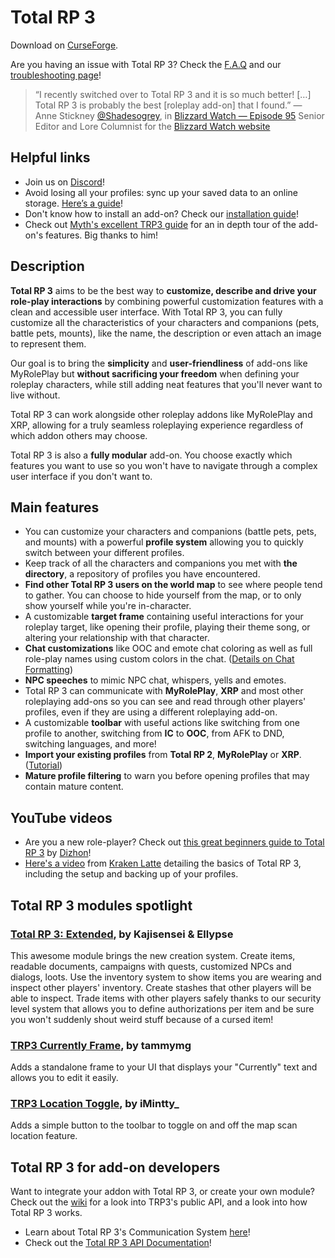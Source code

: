 # Total RP 3

Download on [CurseForge].

Are you having an issue with Total RP 3? Check the [F.A.Q] and our [troubleshooting page]!

> “I recently switched over to Total RP 3 and it is so much better! […] Total RP 3 is probably the best [roleplay add-on] that I found.”
> — Anne Stickney [@Shadesogrey](https://twitter.com/Shadesogrey), in [Blizzard Watch — Episode 95](http://bit.ly/2gtTgYf)
> Senior Editor and Lore Columnist for the [Blizzard Watch website](http://blizzardwatch.com)

</div>

## Helpful links

- Join us on [Discord]!
- Avoid losing all your profiles: sync up your saved data to an online storage. [Here’s a guide](https://github.com/Total-RP/Total-RP-3/wiki/How-to-backup-and-synchronize-your-add-ons-settings-using-a-cloud-service)!
- Don't know how to install an add-on? Check our [installation guide]!
- Check out [Myth's excellent TRP3 guide][myth's guide] for an in depth tour of the add-on's features. Big thanks to him!

## Description

**Total RP 3** aims to be the best way to **customize, describe and drive your role-play interactions** by combining powerful customization features with a clean and accessible user interface. With Total RP 3, you can fully customize all the characteristics of your characters and companions (pets, battle pets, mounts), like the name, the description or even attach an image to represent them.

Our goal is to bring the **simplicity** and **user-friendliness** of add-ons like MyRolePlay but **without sacrificing your freedom** when defining your roleplay characters, while still adding neat features that you'll never want to live without.

Total RP 3 can work alongside other roleplay addons like MyRolePlay and XRP, allowing for a truly seamless roleplaying experience regardless of which addon others may choose.

Total RP 3 is also a **fully modular** add-on. You choose exactly which features you want to use so you won't have to navigate through a complex user interface if you don't want to.

## Main features

- You can customize your characters and companions (battle pets, pets, and mounts) with a powerful **profile system** allowing you to quickly switch between your different profiles.
- Keep track of all the characters and companions you met with **the directory**, a repository of profiles you have encountered.
- **Find other Total RP 3 users on the world map** to see where people tend to gather. You can choose to hide yourself from the map, or to only show yourself while you're in-character.
- A customizable **target frame** containing useful interactions for your roleplay target, like opening their profile, playing their theme song, or altering your relationship with that character.
- **Chat customizations** like OOC and emote chat coloring as well as full role-play names using custom colors in the chat. ([Details on Chat Formatting][chatf])
- **NPC speeches** to mimic NPC chat, whispers, yells and emotes.
- Total RP 3 can communicate with **MyRolePlay**, **XRP** and most other roleplaying add-ons so you can see and read through other players' profiles, even if they are using a different roleplaying add-on.
- A customizable **toolbar** with useful actions like switching from one profile to another, switching from **IC** to **OOC**, from AFK to DND, switching languages, and more!
- **Import your existing profiles** from **Total RP 2**, **MyRolePlay** or **XRP**. ([Tutorial][import])
- **Mature profile filtering** to warn you before opening profiles that may contain mature content.

## YouTube videos

- Are you a new role-player? Check out [this great beginners guide to Total RP 3](https://youtu.be/pVQBxD4DiPM) by [Dizhon](https://www.youtube.com/channel/UC8UncaFHm3yL1eTKCjGDNtw)!
- [Here's a video](https://youtu.be/pJyoBQVEVO8) from [Kraken Latte](https://www.youtube.com/c/KrakenLatte) detailing the basics of Total RP 3, including the setup and backing up of your profiles.

## Total RP 3 modules spotlight

### [Total RP 3: Extended](https://www.curseforge.com/wow/addons/total-rp-3-extended), by Kajisensei & Ellypse

This awesome module brings the new creation system. Create items, readable documents, campaigns with quests, customized NPCs and dialogs, loots. Use the inventory system to show items you are wearing and inspect other players' inventory. Create stashes that other players will be able to inspect. Trade items with other players safely thanks to our security level system that allows you to define authorizations per item and be sure you won't suddenly shout weird stuff because of a cursed item!

### [TRP3 Currently Frame](https://www.curseforge.com/wow/addons/trp3-currently-frame), by tammymg

Adds a standalone frame to your UI that displays your "Currently" text and allows you to edit it easily.

### [TRP3 Location Toggle](https://www.curseforge.com/wow/addons/trp3-location-toggle), by iMintty_

Adds a simple button to the toolbar to toggle on and off the map scan location feature.

## Total RP 3 for add-on developers

Want to integrate your addon with Total RP 3, or create your own module? Check out the [wiki](https://github.com/Total-RP/Total-RP-3/wiki) for a look into TRP3's public API, and a look into how Total RP 3 works.

- Learn about Total RP 3's Communication System [here](https://github.com/Total-RP/Total-RP-3/wiki/Communication-system)!
- Check out the [Total RP 3 API Documentation](https://github.com/Total-RP/Total-RP-3/wiki/Total-RP-3%27s-API-documentation)!

[CurseForge]: http://curse.totalrp3.info
[Discord]: http://discord.totalrp3.info
[myth's guide]: http://tinyurl.com/myths-trp3-guide

[F.A.Q]: https://github.com/Total-RP/Total-RP-3/wiki/Frequently-Asked-Questions
[troubleshooting page]: https://github.com/Total-RP/Total-RP-3/wiki/Troubleshooting-Common-Issues

[installation guide]: https://github.com/Total-RP/Total-RP-3/wiki/How-to-install-and-update-Total-RP-3
[import]: https://github.com/Total-RP/Total-RP-3/wiki/How-to-import-your-existing-RP-profiles-from-another-add-on
[chatf]: https://github.com/Total-RP/Total-RP-3/wiki/Chat-formatting-in-Total-RP-3
